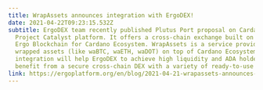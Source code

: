 ```yaml
---
title: WrapAssets announces integration with ErgoDEX!
date: 2021-04-22T09:23:15.532Z
subtitle: ErgoDEX team recently published Plutus Port proposal on Cardano’s
  Project Catalyst platform. It offers a cross-chain exchange built on top of
  Ergo Blockchain for Cardano Ecosystem. WrapAssets is a service provider for
  wrapped assets (like waBTC, waETH, waDOT) on top of Cardano Ecosystem. This
  integration will help ErgoDEX to achieve high liquidity and ADA holders can
  benefit from a secure cross-chain DEX with a variety of ready-to-use assets.
link: https://ergoplatform.org/en/blog/2021-04-21-wrapassets-announces-integration-with-ergodex/
---
```

